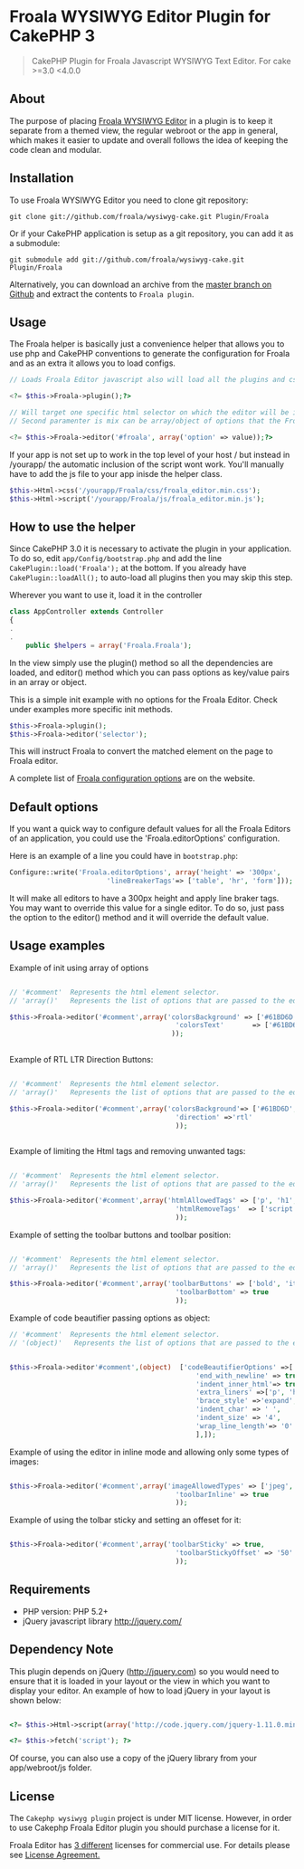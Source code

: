 # Froala WYSIWYG Editor Plugin for CakePHP 3

>CakePHP Plugin for Froala Javascript WYSIWYG Text Editor. For cake >=3.0 <4.0.0

## About
The purpose of placing [Froala WYSIWYG Editor](https://www.froala.com/wysiwyg-editor) in a plugin is to keep it separate from a themed view, the regular webroot or the app in general, which makes it easier to update and overall follows the idea of keeping the code clean and modular.

## Installation
To use Froala WYSIWYG Editor you need to clone git repository:

	git clone git://github.com/froala/wysiwyg-cake.git Plugin/Froala

Or if your CakePHP application is setup as a git repository, you can add it as a submodule:

	git submodule add git://github.com/froala/wysiwyg-cake.git Plugin/Froala

Alternatively, you can download an archive from the [master branch on Github](https://github.com/froala/wysiwyg-cake/archive/master.zip) and extract the contents to `Froala plugin`.


## Usage
The Froala helper is basically just a convenience helper that allows you to use php and CakePHP conventions to generate the configuration for Froala and as an extra it allows you to load configs.

```php
// Loads Froala Editor javascript also will load all the plugins and css for the plugins

<?= $this->Froala->plugin();?>

// Will target one specific html selector on which the editor will be init.
// Second paramenter is mix can be array/object of options that the Froala Editor will take.

<?= $this->Froala->editor('#froala', array('option' => value));?>
```

If your app is not set up to work in the top level of your host / but instead in /yourapp/ the automatic inclusion of the script wont work. You'll manually have to add the js file to your app inisde the helper class. 


```php
$this->Html->css('/yourapp/Froala/css/froala_editor.min.css');
$this->Html->script('/yourapp/Froala/js/froala_editor.min.js');
```

## How to use the helper

Since CakePHP 3.0 it is necessary to activate the plugin in your application. To do so,
edit `app/Config/bootstrap.php` and add the line `CakePlugin::load('Froala');` at the
bottom. If you already have `CakePlugin::loadAll();` to auto-load all plugins then you may skip this step.

Wherever you want to use it, load it in the controller

```php
class AppController extends Controller
{
.
.
	public $helpers = array('Froala.Froala');
```

In the view simply use the plugin() method so all the dependencies are loaded, and editor() method which you can pass options as key/value pairs in an array or object.

This is a simple init example with no options for the Froala Editor.
Check under examples more specific init methods.

```php
$this->Froala->plugin();
$this->Froala->editor('selector');
```

This will instruct Froala to convert the matched element on the page to Froala editor.

A complete list of [Froala configuration options](https://www.froala.com/wysiwyg-editor/docs/options) are on the website.


## Default options

If you want a quick way to configure default values for all the Froala Editors of an application, you could use the 'Froala.editorOptions' configuration.

Here is an example of a line you could have in `bootstrap.php`:

```php
Configure::write('Froala.editorOptions', array('height' => '300px',
                        'lineBreakerTags'=> ['table', 'hr', 'form']));
```

It will make all editors to have a 300px height and apply line braker tags. You may want to override this value for a single editor. To do so, just pass the option to the editor() method and it will override the default value.

## Usage examples

Example of init using array of options

```php

// '#comment'  Represents the html element selector.
// 'array()'   Represents the list of options that are passed to the editor.

$this->Froala->editor('#comment',array('colorsBackground' => ['#61BD6D', '#1ABC9C', '#54ACD2', 'REMOVE'],
                                         'colorsText'       => ['#61BD6D', '#1ABC9C', '#54ACD2', 'REMOVE']
                                        ));
                  
```

Example of RTL LTR Direction Buttons:

```php

// '#comment'  Represents the html element selector.
// 'array()'   Represents the list of options that are passed to the editor.

$this->Froala->editor('#comment',array('colorsBackground'=> ['#61BD6D', '#1ABC9C', '#54ACD2', 'REMOVE'],
                                         'direction' =>'rtl'
                                         ));
                                         
```
Example of limiting the Html tags and removing unwanted tags:

```php

// '#comment'  Represents the html element selector.
// 'array()'   Represents the list of options that are passed to the editor.

$this->Froala->editor('#comment',array('htmlAllowedTags' => ['p', 'h1', 'h2', 'h3', 'h4', 'h5', 'h6'],
	                                     'htmlRemoveTags'  => ['script', 'style', 'base']
                                         ));

```
Example of setting the toolbar buttons and toolbar position:

```php

// '#comment'  Represents the html element selector.
// 'array()'   Represents the list of options that are passed to the editor.

$this->Froala->editor('#comment',array('toolbarButtons' => ['bold', 'italic', 'underline'],
                                         'toolbarBottom' => true
                                         ));

```

Example of code beautifier passing options as object:

```php
// '#comment'  Represents the html element selector.
// '(object)'   Represents the list of options that are passed to the editor.


$this->Froala->editor'#comment',(object)  ['codeBeautifierOptions' =>[
                                              'end_with_newline' => true,
                                              'indent_inner_html'=> true,
                                              'extra_liners' =>['p', 'h1', 'h2', 'h3', 'h4', 'h5', 'h6', 'blockquote', 'pre', 'ul', 'ol', 'table', 'dl'],
                                              'brace_style' =>'expand',
                                              'indent_char' => ' ',
                                              'indent_size' => '4',
                                              'wrap_line_length'=> '0'
                                              ],]);

```

Example of using the editor in inline mode and allowing only some types of images: 

```php 

$this->Froala->editor('#comment',array('imageAllowedTypes' => ['jpeg', 'jpg', 'png'],
                                         'toolbarInline' => true
                                         ));

```


Example of using the tolbar sticky and setting an offeset for it:

```php 

$this->Froala->editor('#comment',array('toolbarSticky' => true,
                                         'toolbarStickyOffset' => '50'
                                         ));

```

## Requirements

* PHP version: PHP 5.2+
* jQuery javascript library <http://jquery.com/>

## Dependency Note

This plugin depends on jQuery (<http://jquery.com>) so you would need to ensure that it is loaded in your layout or the
view in which you want to display your editor. An example of how to load jQuery in your layout is shown below:


```php

<?= $this->Html->script(array('http://code.jquery.com/jquery-1.11.0.min.js')); ?>

<?= $this->fetch('script'); ?>

```

Of course, you can also use a copy of the jQuery library from your app/webroot/js folder.

<h2>License</h2>

The <code>Cakephp wysiwyg plugin</code> project is under MIT license. However, in order to use Cakephp Froala Editor plugin you should purchase a license for it.

Froala Editor has <a href="https://www.froala.com/wysiwyg-editor/pricing"> 3 different</a> licenses for commercial use. For details please see <a href="https://www.froala.com/wysiwyg-editor/terms"> License Agreement.</a>

